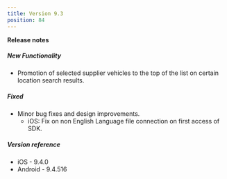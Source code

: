 ```yaml
---
title: Version 9.3
position: 84
---
```


**Release notes**  

##### New Functionality
* Promotion of selected supplier vehicles to the top of the list on certain location search results.
      
##### Fixed
* Minor bug fixes and design improvements.
    * iOS: Fix on non English Language file connection on first access of SDK.
    
##### Version reference 
* iOS - 9.4.0
* Android - 9.4.516
